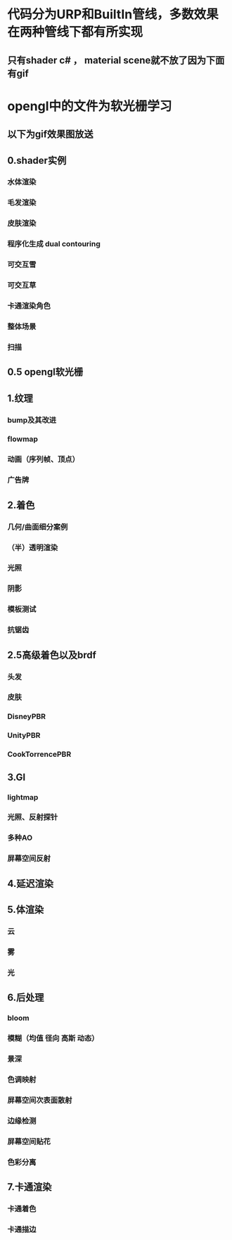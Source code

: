 # 代码分为URP和BuiltIn管线，多数效果在两种管线下都有所实现
## 只有shader c# ， material scene就不放了因为下面有gif
# opengl中的文件为软光栅学习
## 以下为gif效果图放送


## 0.shader实例
### 水体渲染
### 毛发渲染
### 皮肤渲染
### 程序化生成 dual contouring
### 可交互雪
### 可交互草
### 卡通渲染角色
### 整体场景
### 扫描

## 0.5 opengl软光栅

## 1.纹理
### bump及其改进
### flowmap
### 动画（序列帧、顶点）
### 广告牌

## 2.着色
### 几何/曲面细分案例
### （半）透明渲染
### 光照
### 阴影
### 模板测试
### 抗锯齿

## 2.5高级着色以及brdf
### 头发
### 皮肤
### DisneyPBR
### UnityPBR
### CookTorrencePBR

## 3.GI
### lightmap
### 光照、反射探针
### 多种AO
### 屏幕空间反射

## 4.延迟渲染

## 5.体渲染
### 云
### 雾
### 光

## 6.后处理  
### bloom
### 模糊（均值 径向 高斯 动态）
### 景深
### 色调映射
### 屏幕空间次表面散射
### 边缘检测
### 屏幕空间贴花
### 色彩分离


## 7.卡通渲染
### 卡通着色
### 卡通描边


